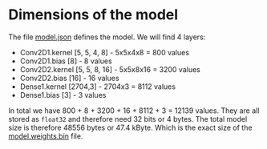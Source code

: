 # Dimensions of the model

The file [model.json](model.json) defines the model. We will find 4 layers:

- Conv2D1.kernel [5, 5, 4, 8] - 5x5x4x8 = 800 values
- Conv2D1.bias [8] - 8 values
- Conv2D2.kernel [5, 5, 8, 16] - 5x5x8x16 = 3200 values
- Conv2D2.bias [16] - 16 values
- Dense1.kernel [2704,3] - 2704x3 = 8112 values
- Dense1.bias [3] - 3 values

In total we have 800 + 8 + 3200 + 16 + 8112 + 3 = 12139 values. They are all stored as `float32` and therefore need 32 bits or 4 bytes. The total model size is therefore 48556 bytes or 47.4 kByte. Which is the exact size of the [model.weights.bin](model.weights.bin) file.

